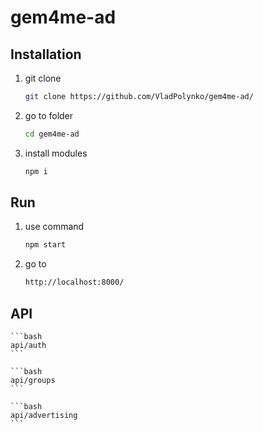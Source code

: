 # gem4me-ad


## Installation
1. git clone
    ```bash
    git clone https://github.com/VladPolynko/gem4me-ad/
    ```
2. go to folder
    ```bash
    cd gem4me-ad
    ```
    
3. install modules
    ```bash
    npm i
    ```
    
    
## Run 

1. use command
    ```bash
    npm start
    ```

2. go to
    ```bash
    http://localhost:8000/
    ```


## API
    ```bash
    api/auth
    ```
    
    ```bash
    api/groups
    ```
    
    ```bash
    api/advertising
    ```
    
